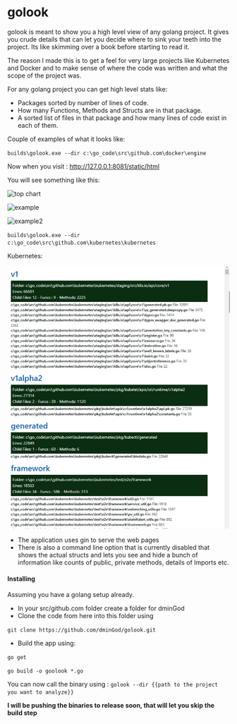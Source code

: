 # golook

golook is meant to show you a high level view of any golang project. It gives you crude details that can let you decide
where to sink your teeth into the project. Its like skimming over a book before starting to read it.

The reason I made this is to get a feel for very large projects like Kubernetes and Docker and to make sense of where the
code was written and what the scope of the project was.  

For any golang project you can get high level stats like:
- Packages sorted by number of lines of code.
- How many Functions, Methods and Structs are in that package.
- A sorted list of files in that package and how many lines of code exist in each of them.


Couple of examples of what it looks like:


`builds\golook.exe --dir c:\go_code\src\github.com\docker\engine`

Now when you visit : http://127.0.0.1:8081/static/html   

You will see something like this:

![top chart](https://raw.githubusercontent.com/dminGod/golook/master/static/top_section.jpg) 

![example](https://raw.githubusercontent.com/dminGod/golook/master/static/main_section.jpg)  
 
![example2](https://raw.githubusercontent.com/dminGod/golook/master/static/main_section2.jpg)  



`builds\golook.exe --dir c:\go_code\src\github.com\kubernetes\kubernetes`

Kubernetes:

![kubernetes example](https://raw.githubusercontent.com/dminGod/golook/master/static/example_kube.jpg)



- The application uses gin to serve the web pages
- There is also a command line option that is currently disabled that shows the actual structs and lets you see and hide a bunch of information like counts of public, private methods, details of Imports etc.

        
#### Installing

Assuming you have a golang setup already.

- In your src/github.com folder create a folder for dminGod
- Clone the code from here into this folder using 

`git clone https://github.com/dminGod/golook.git`
  
- Build the app using: 

`go get`

`go build -o goolook *.go`

You can now call the binary using :
`golook --dir {{path to the project you want to analyze}}`



**I will be pushing the binaries to release soon, that will let you skip the build step**  